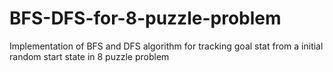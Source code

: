 # BFS-DFS-for-8-puzzle-problem
Implementation of BFS and DFS algorithm for tracking goal stat from a initial random start state in 8 puzzle problem
